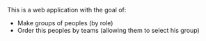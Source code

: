This is a web application with the goal of:
* Make groups of peoples (by role)
* Order this peoples by teams (allowing them to select his group)
